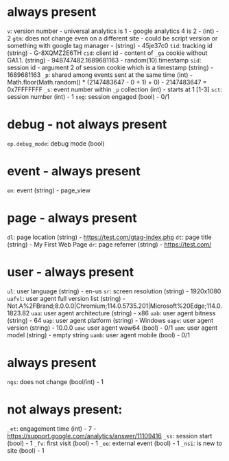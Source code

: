 # always present
`v`: version number - universal analytics is 1 - google analytics 4 is 2 - (int) - 2
`gtm`: does not change even on a different site - could be script version or something with google tag manager - (string) - 45je37c0
`tid`: tracking id (string) - G-8XQMZ2E6TH
`cid`: client id - content of `_ga` cookie without GA1.1. (string) - 948747482.1689681163 - random(10).timestamp
`sid`: session id - argument 2 of session cookie which is a timestamp (string) - 1689681163
`_p`: shared among events sent at the same time (int) - Math.floor(Math.random() * (2147483647 - 0 + 1) + 0) - 2147483647 = 0x7FFFFFFF
`_s`: event number within `_p` collection (int) - starts at 1 [1-3]
`sct`: session number (int) - 1
`seg`: session engaged (bool) - 0/1

# debug - not always present
`ep.debug_mode`: debug mode (bool)

# event - always present
`en`: event (string) - page_view

# page - always present
`dl`: page location (string) - https://test.com/gtag-index.php
`dt`: page title (string) - My First Web Page
`dr`: page referrer (string) - https://test.com/

# user - always present
`ul`: user language (string) - en-us
`sr`: screen resolution (string) - 1920x1080
`uafvl`: user agent full version list (string) - Not.A%2FBrand;8.0.0.0|Chromium;114.0.5735.201|Microsoft%20Edge;114.0.1823.82
`uaa`: user agent architecture (string) - x86
`uab`: user agent bitness (string) - 64
`uap`: user agent platform (string) - Windows
`uapv`: user agent version (string) - 10.0.0
`uaw`: user agent wow64 (bool) - 0/1
`uam`: user agent model (string) - empty string
`uamb`: user agent mobile (bool) - 0/1

# always present
`ngs`: does not change (bool/int) - 1

# not always present:
`_et`: engagement time (int) - 7 - https://support.google.com/analytics/answer/11109416
`_ss`: session start (bool) - 1
`_fv`: first visit (bool) - 1
`_ee`: external event (bool) - 1
`_nsi`: is new to site (bool) - 1
